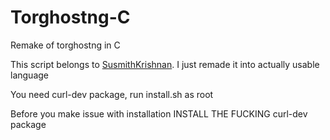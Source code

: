 # Torghostng-C
Remake of torghostng in C

This script belongs to [SusmithKrishnan](https://github.com/SusmithKrishnan/torghost).
I just remade it into actually usable language


You need curl-dev package,
run install.sh as root

Before you make issue with installation INSTALL THE FUCKING curl-dev package
